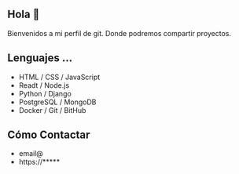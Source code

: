 ## Hola 👋


Bienvenidos a mi perfil de git. Donde podremos compartir proyectos.


## Lenguajes ...

- HTML / CSS / JavaScript
- Readt / Node.js
- Python / Django
- PostgreSQL / MongoDB
- Docker / Git / BitHub

## Cómo Contactar

- email@
- https://*****

